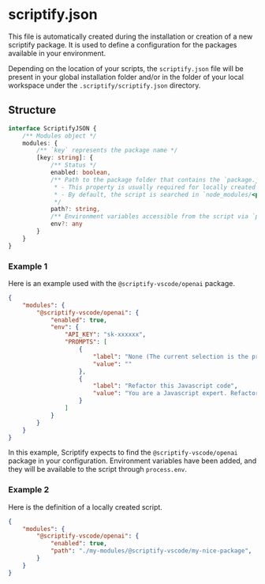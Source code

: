 # scriptify.json

This file is automatically created during the installation or creation of a new scriptify package. It is used to define a configuration for the packages available in your environment.

Depending on the location of your scripts, the `scriptify.json` file will be present in your global installation folder and/or in the folder of your local workspace under the `.scriptify/scriptify.json` directory.

## Structure

```typescript
interface ScriptifyJSON {
    /** Modules object */
    modules: {
        /** `key` represents the package name */
        [key: string]: {
            /** Status */
            enabled: boolean,
            /** Path to the package folder that contains the `package.json` file
             * - This property is usually required for locally created scripts.
             * - By default, the script is searched in `node_modules/<package_name>`, which is the default location for downloaded scripts.
             */
            path?: string,
            /** Environment variables accessible from the script via `process.env` */
            env?: any
        }
    }
}
```

### Example 1
Here is an example used with the `@scriptify-vscode/openai` package.

```json
{
    "modules": {
        "@scriptify-vscode/openai": {
            "enabled": true,
            "env": {
                "API_KEY": "sk-xxxxxx",
                "PROMPTS": [
                    {
                        "label": "None (The current selection is the prompt.)",
                        "value": ""
                    },
                    {
                        "label": "Refactor this Javascript code",
                        "value": "You are a Javascript expert. Refactors and optimizes this code."
                    }
                ]
            }
        }
    }
}
```

In this example, Scriptify expects to find the `@scriptify-vscode/openai` package in your configuration. Environment variables have been added, and they will be available to the script through `process.env`.

### Example 2

Here is the definition of a locally created script.

```json
{
    "modules": {
        "@scriptify-vscode/openai": {
            "enabled": true,
            "path": "./my-modules/@scriptify-vscode/my-nice-package",
        }
    }
}
```